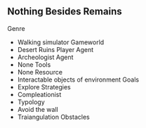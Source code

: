 ## Nothing Besides Remains

Genre
* Walking simulator
Gameworld
* Desert Ruins
Player Agent
* Archeologist
Agent
* None
Tools
* None
Resource
* Interactable objects of environment
Goals
* Explore
Strategies
* Compleationist
* Typology
* Avoid the wall
* Traiangulation
Obstacles
